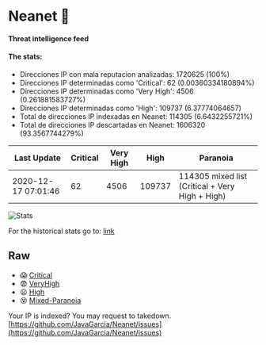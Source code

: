 # Neanet :hocho:
#### Threat intelligence feed
#### The stats:

- Direcciones IP con mala reputacion analizadas: 1720625 (100%)
- Direcciones IP determinadas como 'Critical':  62 (0.00360334180894%)
- Direcciones IP determinadas como 'Very High':  4506 (0.261881583727%)
- Direcciones IP determinadas como 'High':  109737 (6.37774064657)
- Total de direcciones IP indexadas en Neanet:  114305 (6.6432255721%)
- Total de direcciones IP descartadas en Neanet:  1606320 (93.3567744279%)

| Last Update | Critical | Very High | High | Paranoia |
| --- | --- | --- | --- | --- |
| 2020-12-17 07:01:46 | 62 | 4506 | 109737 | 114305 mixed list (Critical + Very High + High)|

![Stats](https://docs.google.com/spreadsheets/d/e/2PACX-1vSnaNMIXVabIpDJjufMlzH7poXnshF3mgd8Is1g9ytUEzVsP5my4Trn8f-xkoLLQ38xpL3HtmUexLo6/pubchart?oid=501124687&format=image)

For the historical stats go to: [link](/stats.csv)
## Raw
- :scream: [Critical](https://raw.githubusercontent.com/JavaGarcia/Neanet/master/blacklists/neanet_critical.txt)
- :fearful: [VeryHigh](https://raw.githubusercontent.com/JavaGarcia/Neanet/master/blacklists/neanet_veryHigh.txtt)
- :frowning: [High](https://raw.githubusercontent.com/JavaGarcia/Neanet/master/blacklists/neanet_high.txt)
- :dizzy_face: [Mixed-Paranoia](https://raw.githubusercontent.com/JavaGarcia/Neanet/master/blacklists/neanet_all.txt)


Your IP is indexed? You may request to takedown. [https://github.com/JavaGarcia/Neanet/issues](https://github.com/JavaGarcia/Neanet/issues)




















































































































































































































































































































































































































































































































































































































































































































































































































































































































































































































































































































































































































































































































































































































































































































































































































































































































































































































































































































































































































































































































































































































































































































































































































































































































































































































































































































































































































































































































































